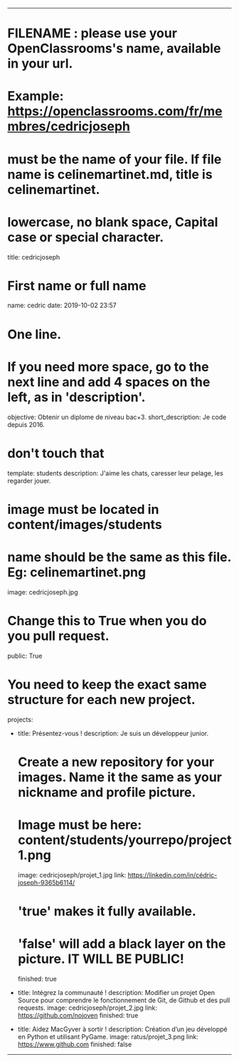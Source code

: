 ---

# FILENAME : please use your OpenClassrooms's name, available in your url.
# Example: https://openclassrooms.com/fr/membres/cedricjoseph
# must be the name of your file. If file name is celinemartinet.md, title is celinemartinet.
# lowercase, no blank space, Capital case or special character.
title: cedricjoseph

# First name or full name
name: cedric
date: 2019-10-02 23:57

# One line.
# If you need more space, go to the next line and add 4 spaces on the left, as in 'description'.
objective: Obtenir un diplome de niveau bac+3.
short_description: Je code depuis 2016.

# don't touch that
template: students
description:
    J'aime les chats, caresser leur pelage, les regarder jouer. 

# image must be located in content/images/students
# name should be the same as this file. Eg: celinemartinet.png
image: cedricjoseph.jpg

# Change this to True when you do you pull request.
public: True

# You need to keep the exact same structure for each new project.
projects:
  - title: Présentez-vous !
    description: Je suis un développeur junior. 
    # Create a new repository for your images. Name it the same as your nickname and profile picture.
    # Image must be here: content/students/yourrepo/project1.png
    image: cedricjoseph/projet_1.jpg
    link: https://linkedin.com/in/cédric-joseph-9365b6114/

    # 'true' makes it fully available.
    # 'false' will add a black layer on the picture. IT WILL BE PUBLIC!
    finished: true
  - title: Intégrez la communauté !
    description: Modifier un projet Open Source pour comprendre le fonctionnement de Git, de Github et des pull requests. 
    image: cedricjoseph/projet_2.jpg
    link: https://github.com/nojoven
    finished: true
  - title: Aidez MacGyver à sortir !
    description: Création d’un jeu développé en Python et utilisant PyGame.
    image: ratus/projet_3.png
    link: https://www.github.com
    finished: false
---
